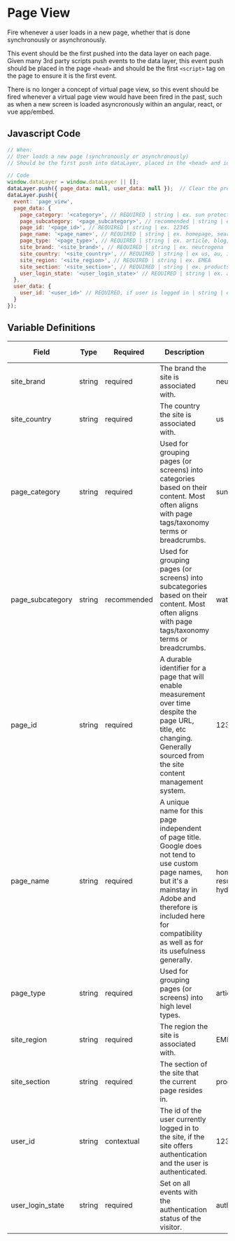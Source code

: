 # Page View

Fire whenever a user loads in a new page, whether that is done synchronously or asynchronously.

This event should be the first pushed into the data layer on each page. Given many 3rd party scripts push events to the data layer, this event push should be placed in the page `<head>` and should be the first `<script>` tag on the page to ensure it is the first event.

There is no longer a concept of virtual page view, so this event should be fired whenever a virtual page view would have been fired in the past, such as when a new screen is loaded asyncronously within an angular, react, or vue app/embed.

## Javascript Code

```js
// When:
// User loads a new page (synchronously or asynchronously)
// Should be the first push into dataLayer, placed in the <head> and ideally first <script> on page.

// Code
window.dataLayer = window.dataLayer || [];
dataLayer.push({ page_data: null, user_data: null });  // Clear the previous attributes.
dataLayer.push({
  event: 'page_view',
  page_data: {
    page_category: '<category>', // REQUIRED | string | ex. sun protection
    page_subcategory: '<page_subcategory>', // recommended | string | ex. waterproof
    page_id: '<page_id>', // REQUIRED | string | ex. 12345
    page_name: '<page_name>', // REQUIRED | string | ex. homepage, search results, product:sample
    page_type: '<page_type>', // REQUIRED | string | ex. article, blog, homepage, product
    site_brand: '<site_brand>', // REQUIRED | string | ex. neutrogena
    site_country: '<site_country>', // REQUIRED | string | ex us, au, is, jp
    site_region: '<site_region>', // REQUIRED | string | ex. EMEA
    site_section: '<site_section>', // REQUIRED | string | ex. products
    user_login_state: '<user_login_state>' // REQUIRED | string | ex. authenticated, anonymous 
  },
  user_data: {
    user_id: '<user_id>' // REQUIRED, if user is logged in | string | ex. 12345
  }
});
```

## Variable Definitions

|Field|Type|Required|Description|Example|Max Length|
| --- | --- | --- | --- | --- | --- |
|site_brand|string|required|The brand the site is associated with.|neutrogena|100|
|site_country|string|required|The country the site is associated with.|us|100|
|page_category|string|required|Used for grouping pages (or screens) into categories based on their content. Most often aligns with page tags/taxonomy terms or breadcrumbs.|sun protection|100|
|page_subcategory|string|recommended|Used for grouping pages (or screens) into subcategories based on their content. Most often aligns with page tags/taxonomy terms or breadcrumbs.|waterproof|100|
|page_id|string|required|A durable identifier for a page that will enable measurement over time despite the page URL, title, etc changing. Generally sourced from the site content management system.|12345|100|
|page_name|string|required|A unique name for this page independent of page title. Google does not tend to use custom page names, but it's a mainstay in Adobe and therefore is included here for compatibility as well as for its usefulness generally.|homepage,search results,product:neutrogena hydro boost gel|100|
|page_type|string|required|Used for grouping pages (or screens) into high level types.|article,blog,homepage,product|100|
|site_region|string|required|The region the site is associated with.|EMEA|100|
|site_section|string|required|The section of the site that the current page resides in.|products|100|
|user_id|string|contextual|The id of the user currently logged in to the site, if the site offers authentication and the user is authenticated.|123456|100|
|user_login_state|string|required|Set on all events with the authentication status of the visitor.|authenticated, anonymous|100|
